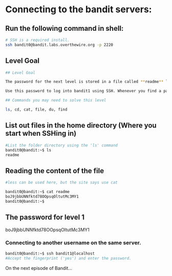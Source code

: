 # Connecting to the bandit servers:

## Run the following command in shell:

```bash
# SSH is a required install. 
ssh bandit0@bandit.labs.overthewire.org -p 2220
```

## Level Goal

```bash
## Level Goal

The password for the next level is stored in a file called **readme** located in the home directory.

Use this password to log into bandit1 using SSH. Whenever you find a password for a level, use SSH (on port 2220) to log into that level and continue the game.

## Commands you may need to solve this level

ls, cd, cat, file, du, find
```

## List out files in the home directory (Where you start when SSHing in)

```bash
#List the folder directory using the 'ls' command
bandit0@bandit:~$ ls
readme
```

## Reading the content of the file
```bash
#less can be used here, but the site says use cat

bandit0@bandit:~$ cat readme
boJ9jbbUNNfktd78OOpsqOltutMc3MY1
bandit0@bandit:~$
```

## The password for level 1
boJ9jbbUNNfktd78OOpsqOltutMc3MY1

### Connecting to another username on the same server.

```bash
bandit0@bandit:~$ ssh bandit1@localhost
#Accept the fingerprint ('yes') and enter the password.
```

On the next episode of Bandit...